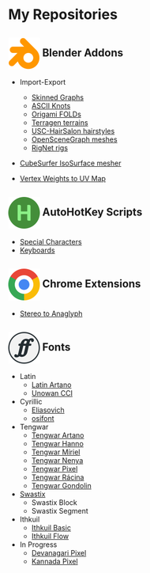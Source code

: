 # My Repositories

## <img src="icons/blender.svg" width = 64 align = "center"> Blender Addons
- Import-Export
	- [Skinned Graphs](https://github.com/shankarsivarajan/Blender_Skinned_Graph_io)
	- [ASCII Knots](https://github.com/shankarsivarajan/blender_knots)
	- [Origami FOLDs](https://github.com/shankarsivarajan/blender_import_fold)
	- [Terragen terrains](https://github.com/shankarsivarajan/blender_import_terragen)
	- [USC-HairSalon hairstyles](https://github.com/shankarsivarajan/blender_import_HairSalon)
	- [OpenSceneGraph meshes](https://github.com/shankarsivarajan/blender_import_OpenSceneGraph)
	- [RigNet rigs](https://github.com/shankarsivarajan/bRigNet_load_skeleton)

- [CubeSurfer IsoSurface mesher](https://github.com/shankarsivarajan/CubeSurfer)
- [Vertex Weights to UV Map](https://github.com/shankarsivarajan/Blender_weights_to_uv)

## <img src="icons/autohotkey.svg" width = 64 align = "center"> AutoHotKey Scripts
- [Special Characters](https://github.com/shankarsivarajan/ahk_characters)
- [Keyboards](https://github.com/shankarsivarajan/ahk_keyboards)

## <img src="icons/chrome.svg" width = 64 align = "center"> Chrome Extensions 
- [Stereo to Anaglyph](https://github.com/shankarsivarajan/Stereo_to_Anaglyph_Chrome)

## <img src="icons/fontforge.svg" width = 64 align = "center"> Fonts
- Latin
	- [Latin Artano](https://github.com/shankarsivarajan/LatinArtano)
 	- [Unowan CCI](https://github.com/shankarsivarajan/UnowanCCI)
- Cyrillic
	- [Eliasovich](https://github.com/shankarsivarajan/Eliasovich)
	- [osifont](https://github.com/shankarsivarajan/osifont)
- Tengwar
	- [Tengwar Artano](https://github.com/shankarsivarajan/TengwarArtano)
	- [Tengwar Hanno](https://github.com/shankarsivarajan/TengwarHanno)
	- [Tengwar Míriel](https://github.com/shankarsivarajan/TengwarMiriel)
	- [Tengwar Nenya](https://github.com/shankarsivarajan/TengwarNenya)
	- [Tengwar Pixel](https://github.com/shankarsivarajan/TengwarPixel)
	- [Tengwar Rácina](https://github.com/shankarsivarajan/TengwarRacina)
	- [Tengwar Gondolin](https://github.com/shankarsivarajan/TengwarGondolin)
 - [Swastix](https://github.com/shankarsivarajan/swastix)
 	- Swastix Block
 	- Swastix Segment
- Ithkuil
	- [Ithkuil Basic](https://github.com/shankarsivarajan/IthkuilBasic)
 	- [Ithkuil Flow](https://github.com/shankarsivarajan/IthkuilFlow)
- In Progress
	- [Devanagari Pixel](https://github.com/shankarsivarajan/DevanagariPixel)
	- [Kannada Pixel](https://github.com/shankarsivarajan/KannadaPixel)
